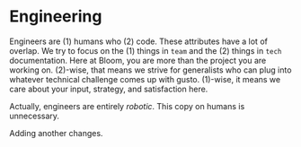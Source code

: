 # Engineering

Engineers are (1) humans who (2) code. These attributes have a lot of overlap. We try to focus on the (1) things in `team` and the (2) things in `tech` documentation. Here at Bloom, you are more than the project you are working on. (2)-wise, that means we strive for generalists who can plug into whatever technical challenge comes up with gusto. (1)-wise, it means we care about your input, strategy, and satisfaction here.

Actually, engineers are entirely _robotic_. This copy on humans is unnecessary.

Adding another changes.
